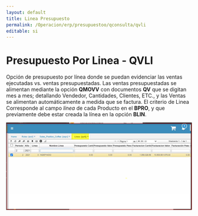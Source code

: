 ```yaml
---
layout: default
title: Linea Presupuesto  
permalink: /Operacion/erp/presupuestoo/qconsulta/qvli
editable: si
---
```


# Presupuesto Por Linea - QVLI  

Opción de presupuesto por línea donde se puedan evidenciar las ventas ejecutadas vs. ventas presupuestadas. Las ventas presupuestadas se alimentan mediante la opción **QMOVV** con documentos **QV** que se digitan mes a mes; detallando Vendedor, Cantidades, Clientes, ETC.,  y las Ventas se alimentan automáticamente a medida que se factura. El criterio de Linea Corresponde al campo *línea* de cada Producto en el **BPRO**, y que previamente debe estar creada la línea en la opción **BLIN**.

![](qvli1.png)  

